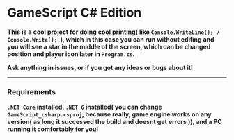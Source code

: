 # GameScript C# Edition

**This is a cool project for doing cool printing( like `Console.WriteLine(); / Console.Write(); `), which in this case you can run without editing and you will see a star in the middle of the screen, which can be changed position and player icon later in `Program.cs`.**


**Ask anything in issues, or if you got any ideas or bugs about it!**

----------------------

### Requirements

**`.NET Core` installed, `.NET 6` installed( you can change `GameScript_csharp.csproj`, because really, game engine works on any version( as long it successed the build and doesnt get errors )), and a PC running it comfortably for you!**



